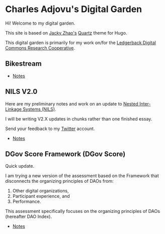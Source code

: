 # Charles Adjovu's Digital Garden

Hi! Welcome to my digital garden.

This site is based on [Jacky Zhao's](https://jzhao.xyz/posts/digital-gardening) [Quartz](https://github.com/jackyzha0/quartz) theme for Hugo.

This digital garden is primarily for my work on/for the [Ledgerback Digital Commons Research Cooperative](https://www.ledgerback.coop/).

## Bikestream

- [Notes](./Garden-1/2021-09-03.md)

## NILS V2.0

Here are my preliminary notes and work on an update to [Nested Inter-Linkage Systems (NILS)](https://ledgerback.substack.com/p/ldcrc-roadmap-2020-21-nested-inter).

I will be writing V2.X updates in chunks rather than one finished essay.

Send your feedback to my [Twitter](https://twitter.com/CAdjovu) account.

- [Notes](./Garden-1/NILS-V2-2021_0921-V0.1.md)

## DGov Score Framework (DGov Score)

Quick update.

I am trying a new version of the assessment based on the Framework that disconnects the organizing principles of DAOs from:

1. Other digital organizations, 
2. Participant experience, and
2. Performance.

This assessment specifically focuses on the organizing principles of DAOs (hereafter DAO Index).

- [Notes](./Garden-1/DGov_Score-DAO_Index-2021_0921-V0.1.md)